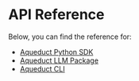 # API Reference

Below, you can find the reference for:

* [Aqueduct Python SDK](sdk-reference/)
* [Aqueduct LLM Package](aqueduct-llm-reference.md)
* [Aqueduct CLI](aqueduct-cli.md)
